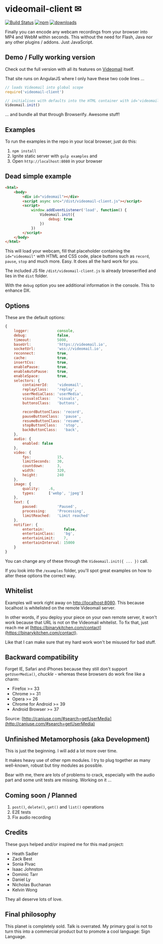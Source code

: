 videomail-client ✉
==================

[![Build Status](https://travis-ci.org/binarykitchen/videomail-client.svg?branch=master)](https://travis-ci.org/binarykitchen/videomail-client)
[![npm][npm-image]][npm-url]
[![downloads][downloads-image]][downloads-url]

[npm-image]: https://img.shields.io/npm/v/standard.svg?style=flat
[npm-url]: https://npmjs.org/package/videomail-client
[downloads-image]: https://img.shields.io/npm/dm/standard.svg?style=flat
[downloads-url]: https://npmjs.org/package/videomail-client

Finally you can encode any webcam recordings from your browser into MP4 and WebM within seconds. This without the need for Flash, Java nor any other plugins / addons. Just JavaScript.

## Demo / Fully working version

Check out the full version with all its features on [Videomail](https://videomail.io) itself.

That site runs on AngularJS where I only have these two code lines ...

```js
// loads Videomail into global scope
require('videomail-client')

// initialises with defaults into the HTML container with id='videomail'
Videomail.init()
```

... and bundle all that through Browserify. Awesome stuff!

## Examples

To run the examples in the repo in your local browser, just do this:

1. `npm install`
2. Ignite static server with `gulp examples` and
3. Open `http://localhost:8080` in your browser

## Dead simple example

```html
<html>
    <body>
        <div id="videomail"></div>
        <script async src="/dist/videomail-client.js"></script>
        <script>
            window.addEventListener('load', function() {
                Videomail.init({
                    debug: true
                })
            })
        </script>
    </body>
</html>
```

This will load your webcam, fill that placeholder containing the `id="videomail"` with HTML and CSS code, place buttons such as `record`, `pause`, `stop` and much more. Easy. It does all the hard work for you.

The included JS file `/dist/videomail-client.js` is already browserified and lies in the `dist` folder.

With the `debug` option you see additional information in the console. This to enhance DX.

## Options

These are the default options:

```js
{
    logger:             console,
    debug:              false,
    timeout:            5000,
    baseUrl:            'https://videomail.io',
    socketUrl:          'wss://videomail.io',
    reconnect:          true,
    cache:              true,
    insertCss:          true,
    enablePause:        true,
    enableAutoPause:    true,
    enableSpace:        true,
    selectors: {
        containerId:    'videomail',
        replayClass:    'replay',
        userMediaClass: 'userMedia',
        visualsClass:   'visuals',
        buttonsClass:   'buttons',

        recordButtonClass: 'record',
        pauseButtonClass:  'pause',
        resumeButtonClass: 'resume',
        stopButtonClass:   'stop',
        backButtonClass:   'back',
    },
    audio: {
        enabled: false
    },
    video: {
        fps:            15,
        limitSeconds:   30,
        countdown:      3,
        width:          320,
        height:         240
    },
    image: {
        quality:    .6,
        types:      ['webp', 'jpeg']
    },
    text: {
        paused:         'Paused',
        processing:     'Processing',
        limitReached:   'Limit reached'
    },
    notifier: {
        entertain:         false,
        entertainClass:    'bg',
        entertainLimit:    7,
        entertainInterval: 15000
    }
}
```

You can change any of these through the `Videomail.init({ ... })` call.

If you look into the `/examples` folder, you'll spot great examples on how to alter these options the correct way.

## Whitelist

Examples will work right away on [http://localhost:8080](http://localhost:8080). This because localhost is whitelisted on the remote Videomail server.

In other words, if you deploy your piece on your own remote server, it won't work because that URL is not on the Videomail whitelist. To fix that, just reach me at [https://binarykitchen.com/contact](https://binarykitchen.com/contact).

Like that I can make sure that my hard work won't be misused for bad stuff.

## Backward compatibility

Forget IE, Safari and iPhones because they still don't support `getUserMedia()`, *chuckle* - whereas these browsers do work fine like a charm:

* Firefox >= 33
* Chrome >= 31
* Opera >= 26
* Chrome for Android >= 39
* Android Browser >= 37

Source: [http://caniuse.com/#search=getUserMedia](http://caniuse.com/#search=getUserMedia)

## Unfinished Metamorphosis (aka Development)

This is just the beginning. I will add a lot more over time.

It makes heavy use of other npm modules. I try to plug together as many well-known, robust but tiny modules as possible.

Bear with me, there are lots of problems to crack, especially with the audio part and some unit tests are missing. Working on it ...

## Coming soon / Planned

1. `post()`, `delete()`, `get()` and `list()` operations
2. E2E tests
3. Fix audio recording

## Credits

These guys helped and/or inspired me for this mad project:

* Heath Sadler
* Zack Best
* Sonia Pivac
* Isaac Johnston
* Dominic Tarr
* Daniel Ly
* Nicholas Buchanan
* Kelvin Wong

They all deserve lots of love.

## Final philosophy

This planet is completely sold. Talk is overrated. My primary goal is not to turn this into a commercial product but to promote a cool language: Sign Language.
